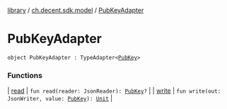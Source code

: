 [library](../../index.md) / [ch.decent.sdk.model](../index.md) / [PubKeyAdapter](./index.md)

# PubKeyAdapter

`object PubKeyAdapter : TypeAdapter<`[`PubKey`](../-pub-key/index.md)`>`

### Functions

| [read](read.md) | `fun read(reader: JsonReader): `[`PubKey`](../-pub-key/index.md)`?` |
| [write](write.md) | `fun write(out: JsonWriter, value: `[`PubKey`](../-pub-key/index.md)`): `[`Unit`](https://kotlinlang.org/api/latest/jvm/stdlib/kotlin/-unit/index.html) |

